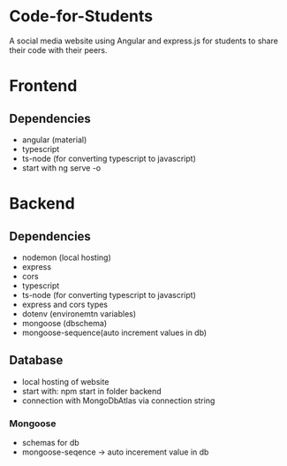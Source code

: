 # Code-for-Students
A social media website using Angular and express.js for students to share their code with their peers. 
# Frontend
## Dependencies
- angular (material)
- typescript
- ts-node (for converting typescript to javascript)
- start with ng serve -o
# Backend
## Dependencies
- nodemon (local hosting)
- express
- cors
- typescript
- ts-node (for converting typescript to javascript)
- express and cors types
- dotenv (environemtn variables)
- mongoose (dbschema)
- mongoose-sequence(auto increment values in db)

## Database

- local hosting of website
- start with: npm start in folder backend
- connection with MongoDbAtlas via connection string

### Mongoose

- schemas for db
- mongoose-seqence -> auto incerement value in db
